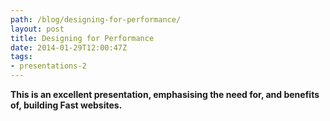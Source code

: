 ```yaml
---
path: /blog/designing-for-performance/
layout: post
title: Designing for Performance
date: 2014-01-29T12:00:47Z
tags:
- presentations-2
---
```


**This is an excellent presentation, emphasising the need for, and benefits of, building Fast websites.**

<script class="speakerdeck-embed" src="//speakerdeck.com/assets/embed.js" async="" data-id="64c73790385101315ae85eae0478e863" data-ratio="1.77777777777778"></script>